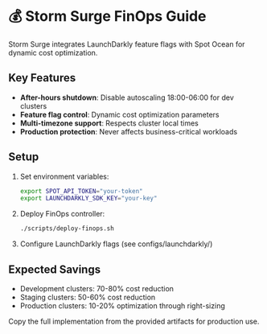 # 💰 Storm Surge FinOps Guide

Storm Surge integrates LaunchDarkly feature flags with Spot Ocean for dynamic cost optimization.

## Key Features

- **After-hours shutdown**: Disable autoscaling 18:00-06:00 for dev clusters
- **Feature flag control**: Dynamic cost optimization parameters
- **Multi-timezone support**: Respects cluster local times
- **Production protection**: Never affects business-critical workloads

## Setup

1. Set environment variables:
   ```bash
   export SPOT_API_TOKEN="your-token"
   export LAUNCHDARKLY_SDK_KEY="your-key"
   ```

2. Deploy FinOps controller:
   ```bash
   ./scripts/deploy-finops.sh
   ```

3. Configure LaunchDarkly flags (see configs/launchdarkly/)

## Expected Savings

- Development clusters: 70-80% cost reduction
- Staging clusters: 50-60% cost reduction
- Production clusters: 10-20% optimization through right-sizing

Copy the full implementation from the provided artifacts for production use.

